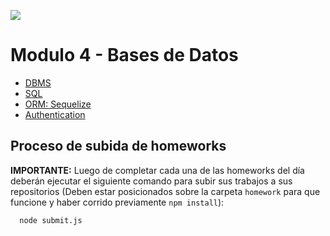 <p align='left'>
    <img src='https://static.wixstatic.com/media/85087f_0d84cbeaeb824fca8f7ff18d7c9eaafd~mv2.png/v1/fill/w_160,h_30,al_c,q_85,usm_0.66_1.00_0.01/Logo_completo_Color_1PNG.webp' </img>
</p>

# Modulo 4 - Bases de Datos

- [DBMS](./01-dbms)
- [SQL](./02-sql)
- [ORM: Sequelize](./03-sequelize)
- [Authentication](./04-Authentication)

## Proceso de subida de homeworks

__IMPORTANTE:__ Luego de completar cada una de las homeworks del día deberán ejecutar el siguiente comando para subir sus trabajos a sus repositorios (Deben estar posicionados sobre la carpeta `homework` para que funcione y haber corrido previamente `npm install`):

```bash
  node submit.js
```
